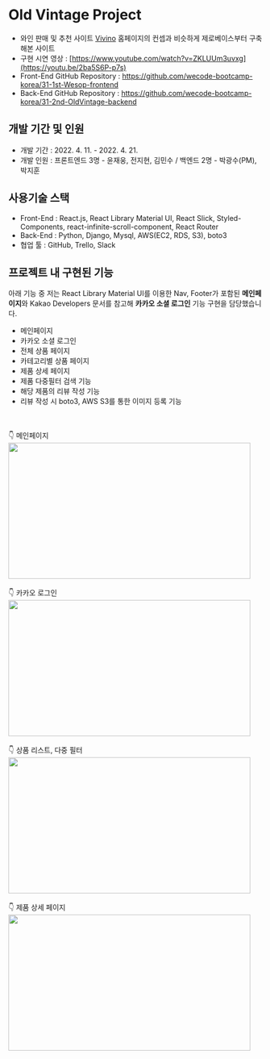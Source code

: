 # Old Vintage Project
- 와인 판매 및 추천 사이트 <a href="https://www.vivino.com/">Vivino</a> 홈페이지의 컨셉과 비슷하게 제로베이스부터 구축해본 사이트
- 구현 시연 영상 : [https://www.youtube.com/watch?v=ZKLUUm3uvxg](https://youtu.be/2ba5S6P-p7s)
- Front-End GitHub Repository : https://github.com/wecode-bootcamp-korea/31-1st-Wesop-frontend
- Back-End GitHub Repository : https://github.com/wecode-bootcamp-korea/31-2nd-OldVintage-backend

## 개발 기간 및 인원
- 개발 기간 : 2022. 4. 11. - 2022. 4. 21.
- 개발 인원 : 프론트엔드 3명 - 윤재웅, 전지현, 김민수 /
            백엔드 2명 - 박광수(PM), 박지훈

## 사용기술 스택
- Front-End : React.js, React Library Material UI, React Slick, Styled-Components, react-infinite-scroll-component, React Router
- Back-End : Python, Django, Mysql, AWS(EC2, RDS, S3), boto3
- 협업 툴 : GitHub, Trello, Slack

## 프로젝트 내 구현된 기능
아래 기능 중 저는 React Library Material UI를 이용한 Nav, Footer가 포함된 <b>메인페이지</b>와 Kakao Developers 문서를 참고해 <b>카카오 소셜 로그인</b> 기능 구현을 담당했습니다.
- 메인페이지
- 카카오 소셜 로그인
- 전체 상품 페이지
- 카테고리별 상품 페이지
- 제품 상세 페이지
- 제품 다중필터 검색 기능
- 해당 제품의 리뷰 작성 기능
- 리뷰 작성 시 boto3, AWS S3를 통한 이미지 등록 기능

<br/>
<br/>
👇 메인페이지
<img src="https://user-images.githubusercontent.com/80399821/164908962-1d913969-9789-4b60-a9d0-605d045a6c7e.gif" width="480" height="270" />
<br/>
<br/>
👇 카카오 로그인
<img src="https://user-images.githubusercontent.com/80399821/164908998-edccf3c2-2fe9-434e-b0bf-4161a52cb31e.gif" width="480" height="270" />
<br/>
<br/>
👇 상품 리스트, 다중 필터
<img src="https://user-images.githubusercontent.com/80399821/164908995-8463124b-09cb-4c53-b24f-26a106bf8936.gif" width="480" height="270" />
<br/>
<br/>
👇 제품 상세 페이지
<img src="https://user-images.githubusercontent.com/80399821/164909066-7c36d1a3-0f3f-4224-9e13-2b46a629af1e.gif" width="480" height="270" />
<br/>


